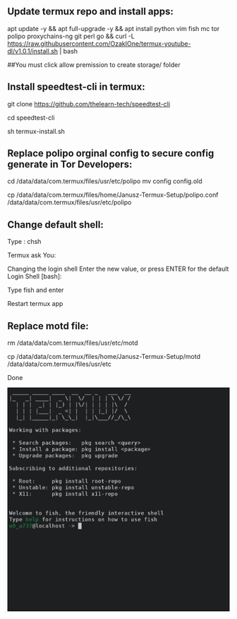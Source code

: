 ## Update termux repo and install apps:

apt update -y && apt full-upgrade -y && apt install python vim fish mc tor polipo proxychains-ng git perl go && curl -L https://raw.githubusercontent.com/OzakIOne/termux-youtube-dl/v1.0.1/install.sh | bash

##You must click allow premission to create storage/ folder

## Install speedtest-cli in termux:

git clone https://github.com/thelearn-tech/speedtest-cli

cd speedtest-cli

sh termux-install.sh

## Replace polipo  orginal config to secure config generate in Tor Developers:


cd /data/data/com.termux/files/usr/etc/polipo
mv config config.old 

cp /data/data/com.termux/files/home/Janusz-Termux-Setup/polipo.conf /data/data/com.termux/files/usr/etc/polipo 
	
	
## Change default shell:

Type : chsh

Termux ask You:

Changing the login shell
Enter the new value, or press ENTER for the default
        Login Shell [bash]:

Type fish and enter

Restart termux app 

## Replace motd file:
  rm /data/data/com.termux/files/usr/etc/motd    
  
  cp /data/data/com.termux/files/home/Janusz-Termux-Setup/motd /data/data/com.termux/files/usr/etc

Done

![screenshot](https://github.com/JanuszSpiewa/Janusz-Termux-Setup/blob/main/screenshot.jpg)
